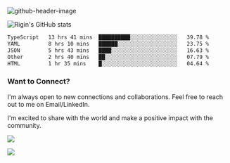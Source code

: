 
![github-header-image](https://github.com/riginoommen/riginoommen/assets/3840244/889cae65-df55-4cda-86cc-bf21bf1f2e96)

![Rigin's GitHub stats](https://github-readme-stats.vercel.app/api?username=riginoommen\&show_icons=true\&show=reviews,discussions_started,discussions_answered,prs_merged,prs_merged_percentage)


<!--START_SECTION:waka-->

```txt
TypeScript   13 hrs 41 mins  ██████████░░░░░░░░░░░░░░░   39.78 %
YAML         8 hrs 10 mins   ██████░░░░░░░░░░░░░░░░░░░   23.75 %
JSON         5 hrs 43 mins   ████░░░░░░░░░░░░░░░░░░░░░   16.63 %
Other        2 hrs 40 mins   ██░░░░░░░░░░░░░░░░░░░░░░░   07.79 %
HTML         1 hr 35 mins    █░░░░░░░░░░░░░░░░░░░░░░░░   04.64 %
```

<!--END_SECTION:waka-->

### Want to Connect?

I'm always open to new connections and collaborations. Feel free to reach out to me on Email/LinkedIn.

I'm excited to share with the world and make a positive impact with the community.

![](https://komarev.com/ghpvc/?username=riginoommen)

![](https://hit.yhype.me/github/profile?user_id=3840244)
